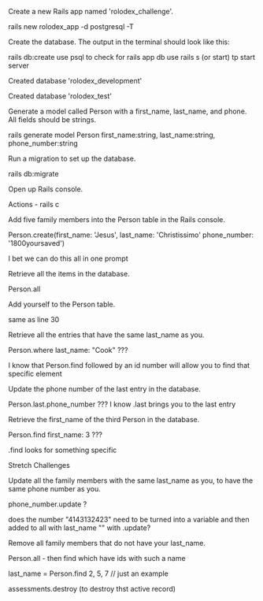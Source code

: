 Create a new Rails app named 'rolodex_challenge'.

rails new rolodex_app -d postgresql -T

Create the database. The output in the terminal should look like this:

rails db:create
use psql to check for rails app db
use rails s (or start) tp start server

Created database 'rolodex_development'

Created database 'rolodex_test'

Generate a model called Person with a first_name, last_name, and phone. All fields should be
strings.

rails generate model Person first_name:string, last_name:string, phone_number:string

Run a migration to set up the database.

rails db:migrate

Open up Rails console.

Actions - rails c

Add five family members into the Person table in the Rails console.

Person.create(first_name: 'Jesus', last_name: 'Christissimo' phone_number: '1800yoursaved')

I bet we can do this all in one prompt

Retrieve all the items in the database.

Person.all

Add yourself to the Person table.

same as line 30

Retrieve all the entries that have the same last_name as you.

Person.where last_name: "Cook"    ???

I know that Person.find followed by an id number will allow you to find that specific element

Update the phone number of the last entry in the database.

Person.last.phone_number    ???
I know .last brings you to the last entry

Retrieve the first_name of the third Person in the database.

Person.find first_name: 3  ???   

.find looks for something specific

Stretch Challenges

Update all the family members with the same last_name as you, to have the same phone number as you.

phone_number.update ?

does the number "4143132423" need to be turned into a variable and then added to all with last_name "" with .update?

Remove all family members that do not have your last_name.

Person.all - then find which have ids with such a name

last_name = Person.find 2, 5, 7 // just an example

assessments.destroy (to destroy thst active record)

